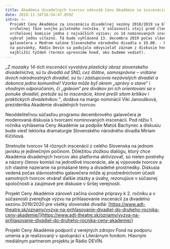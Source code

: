 ```yaml
---
title: Akadémia divadelných tvorcov odovzdá Cenu Akadémie sa inscenáciu sezóny!
date: 2019-11-16T16:54:47.859Z
intro: >-
  Projekt Ceny Akadémie za inscenáciu divadelnej sezóny 2018/2019 sa blíži k
  vrcholnej fáze svojho pilotného ročníka. V súčasnosti stojí pred členmi
  vrcholovej komisie jedna z najväčších výziev; zo 14 nominovaných inscenácií
  vybrať jednu víťaznú. Tá bude vyhlásená 13. decembra 2019 počas slávnostného
  galavečera v Modrom salóne Slovenského národného divadla o 19.00. - Keďže je
  na pozvánky, Rádio Devín sa podujalo odvysielať záznam z diskusie hneď
  najbližší týždeň (termín upresníme hneď, ako budeme vedieť).
---
```

_„Z mozaiky 14-tich inscenácií vyvstáva plastický obraz slovenského divadelníctva, sú tu divadlá od SND, cez štátne, samosprávne – vrátane dvoch národnostných divadiel, sú tu i zástupcovia nezávislých divadiel a dokonca jedno komunitné! Vzorka môže byť okrem „správy o stave“ i vhodným odporúčaním, či „gideom“ pre divákov pri ich orientovaní sa v ponuke divadiel, pretože sú to inscenácie, ktoré prešli sitom kritikov i praktických divadelníkov.“_, dodáva na margo nominácií Viki Janoušková, prezidentka Akadémie divadelných tvorcov.

Neoddeliteľnou súčasťou programu decembrového galavečera je moderovaná diskusia s tvorcami nominovaných inscenácií. Pod réžiu 1. ročníka vyhlásenia Ceny Akadémie sa podpíše Matúš Bachynec a diskusiu bude viesť lektorka dramaturgie Slovenského národného divadla Miriam Kičiňová.

Stretnutie tvorcov 14 rôznych inscenácií z celého Slovenska na jednom javisku je jedinečným počinom. Dôležitou zložkou dialógu, ktorý chce Akadémia divadelných tvorcov ako platforma aktivizovať, sú nielen postrehy a názory členov komisií na jednotlivé inscenácie, ale aj výpovede tvorcov a ich vlastné nazeranie na prinášané témy a divadelné prostriedky. Diskusia vedená počas slávnostného galavečera môže aj prostredníctvom účasti samotných tvorcov otvárať ďalšie otázky a úvahy, rezonujúce v súčasnej spoločnosti a zaujímavé pre diskusie v širšej verejnosti.

Projekt Ceny Akadémie zároveň začína úvodné prípravy k 2. ročníku a v súčasnosti zverejňuje výzvu na prihlasovanie inscenácií za divadelnú sezónu 2019/2020 pre všetky slovenské divadlá: [https://www.adt-theatre.sk/oznamy/vyzva-na-prihlasovanie-divadiel-do-druheho-rocnika-ceny-akademie/](https://www.adt-theatre.sk/oznamy/vyzva-na-prihlasovanie-divadiel-do-druheho-rocnika-ceny-akademie/)

Projekt Ceny Akadémie podporil z verejných zdrojov Fond na podporu umenia a je realizovaný v spolupráci s Literárnym fondom. Hlavným mediálnym partnerom projektu je Rádio DEVÍN.
